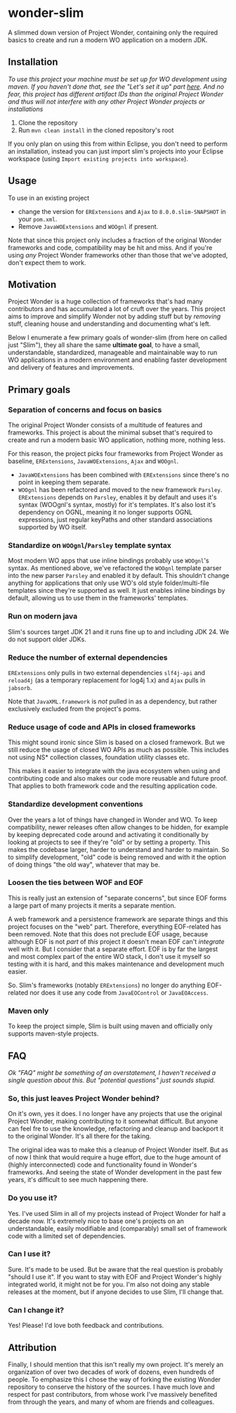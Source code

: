 # wonder-slim

A slimmed down version of Project Wonder, containing only the required basics to create and run a modern WO application on a modern JDK.

## Installation

*To use this project your machine must be set up for WO development using maven. If you haven't done that, see the "Let's set it up" part [here]( https://gist.github.com/hugithordarson/d2ba6da9e4942f4ece95d7a721159cd1). And no fear, this project has different artifact IDs than the original Project Wonder and thus will not interfere with any other Project Wonder projects or installations*

1. Clone the repository
2. Run `mvn clean install` in the cloned repository's root

If you only plan on using this from within Eclipse, you don't need to perform an installation, instead you can just import slim's projects into your Eclipse workspace (using `Import existing projects into workspace`).

## Usage

To use in an existing project

 * change the version for `ERExtensions` and `Ajax` to `8.0.0.slim-SNAPSHOT` in your `pom.xml`.
 * Remove `JavaWOExtensions` and `WOOgnl` if present.

Note that since this project only includes a fraction of the original Wonder frameworks and code, compatibility may be hit and miss. And if you're using *any* Project Wonder frameworks other than those that we've adopted, don't expect them to work.

## Motivation

Project Wonder is a huge collection of frameworks that's had many contributors and has accumulated a lot of cruft over the years. This project aims to improve and simplify Wonder not by adding stuff but by *removing* stuff, cleaning house and understanding and documenting what's left.

Below I enumerate a few primary goals of wonder-slim (from here on called just "Slim"), they all share the same **ultimate goal**, to have a small, understandable, standardized, manageable and maintainable way to run WO applications in a modern environment and enabling faster development and delivery of features and improvements.

## Primary goals

### Separation of concerns and focus on basics

The original Project Wonder consists of a multitude of features and frameworks. This project is about the minimal subset that's required to create and run a modern basic WO application, nothing more, nothing less.

For this reason, the project picks four frameworks from Project Wonder as baseline, `ERExtensions`, `JavaWOExtensions`, `Ajax` and `WOOgnl`.

* `JavaWOExtensions` has been combined with `ERExtensions` since there's no point in keeping them separate.
* `WOOgnl` has been refactored and moved to the new framework `Parsley`. `ERExtensions` depends on `Parsley`, enables it by default and uses it's syntax (WOOgnl's syntax, mostly) for it's templates. It's also lost it's dependency on OGNL, meaning it no longer supports OGNL expressions, just regular keyPaths and other standard associations supported by WO itself.

### Standardize on `WOOgnl`/`Parsley` template syntax

Most modern WO apps that use inline bindings probably use `WOOgnl`'s syntax. As mentioned above, we've refactored the `WOOgnl` template parser into the new parser `Parsley` and enabled it by default. This shouldn't change anything for applications that only use WO's old style folder/multi-file templates since they're supported as well. It just enables inline bindings by default, allowing us to use them in the frameworks' templates.

### Run on modern java

Slim's sources target JDK 21 and it runs fine up to and including JDK 24. We do not support older JDKs.

### Reduce the number of external dependencies

`ERExtensions` only pulls in two external dependencies `slf4j-api` and `reload4j` (as a temporary replacement for log4j 1.x) and `Ajax` pulls in `jabsorb`.

Note that `JavaXML.framework` is *not* pulled in as a dependency, but rather exclusively excluded from the project's poms.

### Reduce usage of code and APIs in closed frameworks

This might sound ironic since Slim is based on a closed framework. But we still reduce the usage of closed WO APIs as much as possible. This includes not using NS* collection classes, foundation utility classes etc.

This makes it easier to integrate with the java ecosystem when using and contributing code and also makes our code more reusable and future proof. That applies to both framework code and the resulting application code.

### Standardize development conventions

Over the years a lot of things have changed in Wonder and WO. To keep compatibility, newer releases often allow changes to be hidden, for example by keeping deprecated code around and activating it conditionally by looking at projects to see if they're "old" or by setting a property. This makes the codebase larger, harder to understand and harder to maintain. So to simplify development, "old" code is being removed and with it the option of doing things "the old way", whatever that may be.

### **Loosen the ties between WOF and EOF**

This is really just an extension of "separate concerns", but since EOF forms a large part of many projects it merits a separate mention.

A web framework and a persistence framework are separate things and this project focuses on the "web" part. Therefore, everything EOF-related has been removed. Note that this does not preclude EOF usage, because although EOF is not *part* of *this* project it doesn't mean EOF can't *integrate* well with it. But I consider that a separate effort. EOF is by far the largest and most complex part of the entire WO stack, I don't use it myself so testing with it is hard, and this makes maintenance and development much easier.

So. Slim's frameworks (notably `ERExtensions`) no longer do anything EOF-related nor does it use any code from `JavaEOControl` or `JavaEOAccess`.

### Maven only

To keep the project simple, Slim is built using maven and officially only supports maven-style projects.

## FAQ

*Ok "FAQ" might be something of an overstatement, I haven't received a single question about this. But "potential questions" just sounds stupid.*

### So, this just leaves Project Wonder behind?

On it's own, yes it does. I no longer have any projects that use the original Project Wonder, making contributing to it somewhat difficult. But anyone can feel fre to use the knowledge, refactoring and cleanup and backport it to the original Wonder. It's all there for the taking.

The original idea was to make this a cleanup of Project Wonder itself. But as of now I think that would require a huge effort, due to the huge amount of (highly interconnected) code and functionality found in Wonder's frameworks. And seeing the state of Wonder development in the past few years, it's difficult to see much happening there.

### Do you use it?

Yes. I've used Slim in all of my projects instead of Project Wonder for half a decade now. It's extremely nice to base one's projects on an understandable, easily modifiable and (comparably) small set of framework code with a limited set of dependencies.

### Can I use it?

Sure. It's made to be used. But be aware that the real question is probably "should I use it". If you want to stay with EOF and Project Wonder's highly integrated world, it might not be for you. I'm also not doing any stable releases at the moment, but if anyone decides to use Slim, I'll change that.

### Can I change it?

Yes! Please! I'd love both feedback and contributions.

## Attribution
Finally, I should mention that this isn't really my own project. It's merely an organization of over two decades of work of dozens, even hundreds of people. To emphasize this I chose the way of forking the existing Wonder repository to conserve the history of the sources. I have much love and respect for past contributors, from whose work I've massively benefited from through the years, and many of whom are friends and colleagues.
